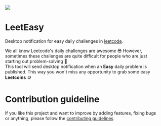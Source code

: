 ![](https://static.leetcode-cn.com/cn-legacy-assets/images/LeetCode_Sharing.png)

# LeetEasy
Desktop notification for easy daily challenges in [leetcode](https://leetcode.com/).

We all know Leetcode's daily challenges are awesome :sunglasses: However, sometimes these challenges are quite difficult for people who are just starting out problem-solving 	:smiling_face_with_tear:  
This tool will send desktop notification when an **Easy** daily problem is published. This way you won't miss any opportunity to grab some easy **Leetcoins** :coin:

# Contribution guideline

If you like this project and want to improve by adding features, fixing bugs or anything, please follow
the [contributing guidelines](docs/CONTRIBUTING.md).
